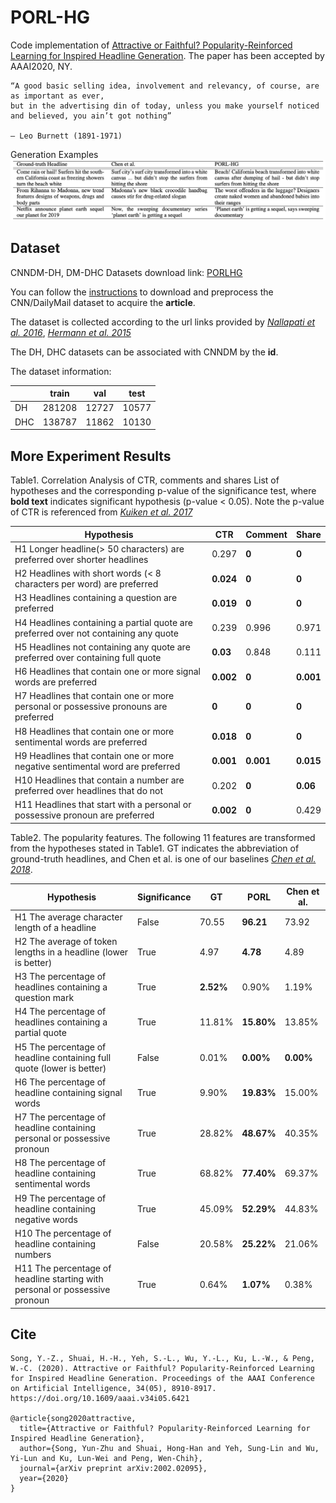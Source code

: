# PORL-HG

Code implementation of [Attractive or Faithful? Popularity-Reinforced Learning for Inspired Headline Generation](https://arxiv.org/pdf/2002.02095.pdf).
The paper has been accepted by AAAI2020, NY.
```
“A good basic selling idea, involvement and relevancy, of course, are as important as ever,
but in the advertising din of today, unless you make yourself noticed and believed, you ain’t got nothing”

— Leo Burnett (1891-1971)
```

Generation Examples
![Example](https://github.com/yunzhusong/AAAI20-PORLHG/blob/master/PORLHG_example.png)

## Dataset
CNNDM-DH, DM-DHC Datasets download link: [PORLHG](https://bit.ly/2TkSbIQ)

You can follow the [instructions](https://github.com/ChenRocks/cnn-dailymail) to download and preprocess the CNN/DailyMail dataset to acquire the **article**.

The dataset is collected according to the url links provided by <cite>[Nallapati et al. 2016](https://arxiv.org/abs/1602.06023)</cite>, <cite>[Hermann et al. 2015](http://papers.nips.cc/paper/5945-teaching-machines-to-read-and-comprehend.pdf)

The DH, DHC datasets can be associated with CNNDM by the **id**.

The dataset information:

|    | train  | val   | test  |
|----|--------|-------|-------|
| DH | 281208 | 12727 | 10577 |
| DHC| 138787 | 11862 | 10130 |


##
[//]: # (The source code will be updated in the coming future.)

## More Experiment Results
Table1. Correlation Analysis of CTR, comments and shares
List of hypotheses and the corresponding p-value of the significance test, where **bold text** indicates significant hypothesis (p-value < 0.05). Note the p-value of CTR is referenced from <cite>[Kuiken et al. 2017](https://www.tandfonline.com/doi/full/10.1080/21670811.2017.1279978)</cite>

|Hypothesis | CTR | Comment | Share|
| ------------- |-------------| -----| -----|
|H1 Longer headline(> 50 characters) are preferred over shorter headlines|0.297|**0**|**0**|
|H2 Headlines with short words (< 8 characters per word) are preferred |**0.024**|**0**|**0**|
|H3 Headlines containing a question are preferred|**0.019**|**0**|**0**|
|H4 Headlines containing a partial quote are preferred over not containing any quote|0.239|0.996|0.971|
|H5 Headlines not containing any quote are preferred over containing full quote|**0.03**|0.848|0.111|
|H6 Headlines that contain one or more signal words are preferred |**0.002**|**0**|**0.001**|
|H7 Headlines that contain one or more personal or possessive pronouns are preferred|**0**|**0**|**0**|
|H8 Headlines that contain one or more sentimental words are preferred|**0.018**|**0**|**0**|
|H9 Headlines that contain one or more negative sentimental word are preferred|**0.001**|**0.001**|**0.015**|
|H10 Headlines that contain a number are preferred over headlines that do not|0.202|**0**|**0.06**|
|H11 Headlines that start with a personal or possessive pronoun are preferred|**0.002**|**0**|0.429|


Table2. The popularity features. The following 11 features are transformed from the hypotheses stated in Table1. GT indicates the abbreviation of ground-truth headlines, and Chen et al. is one of our baselines <cite>[Chen et al. 2018](https://arxiv.org/abs/1805.11080)</cite>.

|Hypothesis|Significance|GT|PORL|Chen et al.|
|----|----|----|----|----|
|H1 The average character length of a headline | False| 70.55|**96.21**|73.92|
|H2 The average of token lengths in a headline (lower is better) | True |  4.97 | **4.78** | 4.89|
|H3 The percentage of headlines containing a question mark | True | **2.52%** | 0.90% | 1.19%|
|H4 The percentage of headlines containing a partial quote | True | 11.81% |**15.80%** | 13.85%|
|H5 The percentage of headline containing full quote (lower is better) | False | 0.01% | **0.00%** | **0.00%** |
|H6 The percentage of headline containing signal words | True | 9.90% | **19.83%** | 15.00% |
|H7 The percentage of headline containing personal or possessive pronoun | True | 28.82% | **48.67%** | 40.35%|
|H8 The percentage of headline containing sentimental words | True | 68.82% | **77.40%** | 69.37% |
|H9 The percentage of headline containing negative words | True | 45.09% | **52.29%** | 44.83%|
|H10 The percentage of headline containing numbers | False | 20.58% | **25.22%** | 21.06% |
|H11 The percentage of headline starting with personal or possessive pronoun | True | 0.64% |**1.07%** | 0.38% |

## Cite
```
Song, Y.-Z., Shuai, H.-H., Yeh, S.-L., Wu, Y.-L., Ku, L.-W., & Peng, W.-C. (2020). Attractive or Faithful? Popularity-Reinforced Learning for Inspired Headline Generation. Proceedings of the AAAI Conference on Artificial Intelligence, 34(05), 8910-8917. https://doi.org/10.1609/aaai.v34i05.6421

@article{song2020attractive,
  title={Attractive or Faithful? Popularity-Reinforced Learning for Inspired Headline Generation},
  author={Song, Yun-Zhu and Shuai, Hong-Han and Yeh, Sung-Lin and Wu, Yi-Lun and Ku, Lun-Wei and Peng, Wen-Chih},
  journal={arXiv preprint arXiv:2002.02095},
  year={2020}
}
```
